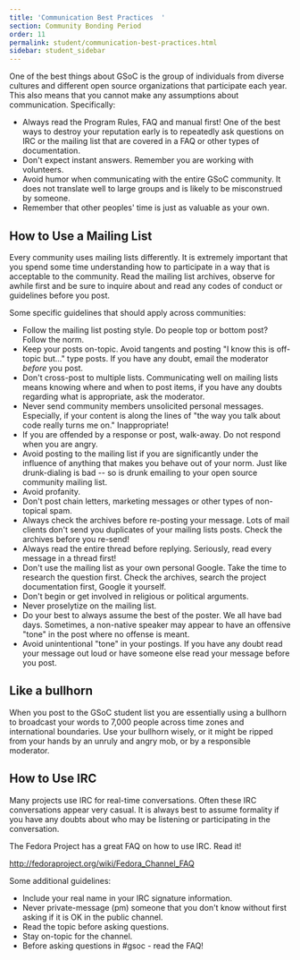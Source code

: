 ```yaml
---
title: 'Communication Best Practices  '
section: Community Bonding Period
order: 11
permalink: student/communication-best-practices.html
sidebar: student_sidebar
---
```


One of the best things about GSoC is the group of individuals from diverse cultures and different open source organizations that participate each year. This also means that you cannot make any assumptions about communication. Specifically:

*   Always read the Program Rules, FAQ and manual first! One of the best ways to destroy your reputation early is to repeatedly ask questions on IRC or the mailing list that are covered in a FAQ or other types of documentation.
*   Don't expect instant answers. Remember you are working with volunteers.
*   Avoid humor when communicating with the entire GSoC community. It does not translate well to large groups and is likely to be misconstrued by someone.
*   Remember that other peoples' time is just as valuable as your own.  


## How to Use a Mailing List

Every community uses mailing lists differently. It is extremely important that you spend some time understanding how to participate in a way that is acceptable to the community. Read the mailing list archives, observe for awhile first and be sure to inquire about and read any codes of conduct or guidelines before you post.

Some specific guidelines that should apply across communities:

*   Follow the mailing list posting style. Do people top or bottom post? Follow the norm.
*   Keep your posts on-topic. Avoid tangents and posting "I know this is off-topic but..." type posts. If you have any doubt, email the moderator *before* you post. 
*   Don't cross-post to multiple lists. Communicating well on mailing lists means knowing where and when to post items, if you have any doubts regarding what is appropriate, ask the moderator.
*   Never send community members unsolicited personal messages. Especially, if your content is along the lines of "the way you talk about code really turns me on." Inappropriate!
*   If you are offended by a response or post, walk-away. Do not respond when you are angry.
*   Avoid posting to the mailing list if you are significantly under the influence of anything that makes you behave out of your norm. Just like drunk-dialing is bad -- so is drunk emailing to your open source community mailing list.
*   Avoid profanity.
*   Don't post chain letters, marketing messages or other types of non-topical spam.
*   Always check the archives before re-posting your message. Lots of mail clients don't send you duplicates of your mailing lists posts. Check the archives before you re-send!
*   Always read the entire thread before replying. Seriously, read every message in a thread first!
*   Don't use the mailing list as your own personal Google. Take the time to research the question first. Check the archives, search the project documentation first, Google it yourself.
*   Don't begin or get involved in religious or political arguments.  
*   Never proselytize on the mailing list. 
*   Do your best to always assume the best of the poster. We all have bad days. Sometimes, a non-native speaker may appear to have an offensive "tone" in the post where no offense is meant.
*   Avoid unintentional "tone" in your postings. If you have any doubt read your message out loud or have someone else read your message before you post.


## Like a bullhorn 

When you post to the GSoC student list you are essentially using a bullhorn to broadcast your words to 7,000 people across time zones and international boundaries. Use your bullhorn wisely, or it might be ripped from your hands by an unruly and angry mob, or by a responsible moderator. 


## How to Use IRC

Many projects use IRC for real-time conversations. Often these IRC conversations appear very casual. It is always best to assume formality if you have any doubts about who may be listening or participating in the conversation.

The Fedora Project has a great FAQ on how to use IRC. Read it!

http://fedoraproject.org/wiki/Fedora_Channel_FAQ

Some additional guidelines:

*   Include your real name in your IRC signature information.
*   Never private-message (pm) someone that you don't know without first asking if it is OK in the public channel.
*   Read the topic before asking questions.
*   Stay on-topic for the channel.
*   Before asking questions in #gsoc - read the FAQ!



